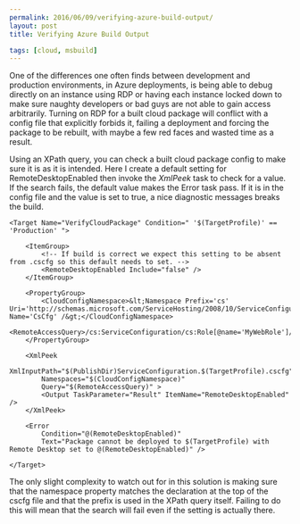 ```yaml
---
permalink: 2016/06/09/verifying-azure-build-output/
layout: post
title: Verifying Azure Build Output

tags: [cloud, msbuild]
---
```


One of the differences one often finds between development and production environments, in Azure deployments,
is being able to debug directly on an instance using RDP or having each instance locked down to make sure
naughty developers or bad guys are not able to gain access arbitrarily. Turning on RDP for a built cloud package
will conflict with a config file that explicitly forbids it, failing a deployment and forcing the package to be
rebuilt, with maybe a few red faces and wasted time as a result.

Using an XPath query, you can check a built cloud package config to make sure it is as it is intended. Here I
create a default setting for RemoteDesktopEnabled then invoke the _XmlPeek_ task to check for a value. If
the search fails, the default value makes the Error task pass. If it is in the config file and the value is
set to true, a nice diagnostic messages breaks the build.

    <Target Name="VerifyCloudPackage" Condition=" '$(TargetProfile)' == 'Production' ">

    	<ItemGroup>
    		<!-- If build is correct we expect this setting to be absent from .cscfg so this default needs to set. -->
    		<RemoteDesktopEnabled Include="false" />
    	</ItemGroup>

    	<PropertyGroup>
    		<CloudConfigNamespace>&lt;Namespace Prefix='cs' Uri='http://schemas.microsoft.com/ServiceHosting/2008/10/ServiceConfiguration' Name='CsCfg' /&gt;</CloudConfigNamespace>
    		<RemoteAccessQuery>/cs:ServiceConfiguration/cs:Role[@name='MyWebRole']/cs:ConfigurationSettings/cs:Setting[@name='Microsoft.WindowsAzure.Plugins.RemoteAccess.Enabled']/@value</RemoteAccessQuery>
    	</PropertyGroup>

    	<XmlPeek
    		XmlInputPath="$(PublishDir)ServiceConfiguration.$(TargetProfile).cscfg"
    		Namespaces="$(CloudConfigNamespace)"
    		Query="$(RemoteAccessQuery)" >
    		<Output TaskParameter="Result" ItemName="RemoteDesktopEnabled" />
    	</XmlPeek>

    	<Error
    		Condition="@(RemoteDesktopEnabled)"
    		Text="Package cannot be deployed to $(TargetProfile) with Remote Desktop set to @(RemoteDesktopEnabled)" />

    </Target>



The only slight complexity to watch out for in this solution is making sure that the namespace property matches the
declaration at the top of the cscfg file and that the prefix is used in the XPath query itself. Failing to do this will
mean that the search will fail even if the setting is actually there.
